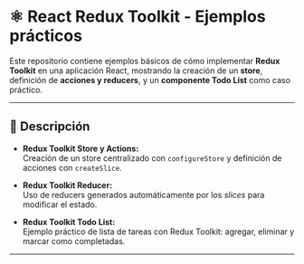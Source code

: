 # ⚛️ React Redux Toolkit - Ejemplos prácticos

Este repositorio contiene ejemplos básicos de cómo implementar **Redux Toolkit** en una aplicación React, mostrando la creación de un **store**, definición de **acciones y reducers**, y un **componente Todo List** como caso práctico.

---

## 📖 Descripción

- **Redux Toolkit Store y Actions:**  
  Creación de un store centralizado con `configureStore` y definición de acciones con `createSlice`.

- **Redux Toolkit Reducer:**  
  Uso de reducers generados automáticamente por los *slices* para modificar el estado.

- **Redux Toolkit Todo List:**  
  Ejemplo práctico de lista de tareas con Redux Toolkit: agregar, eliminar y marcar como completadas.

---
